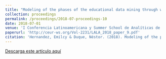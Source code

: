 ```yaml
---
title: "Modeling of the phases of the educational data mining through workflow networks"
collection: proceedings
permalink: /proceedings/2018-07-proceedings-10
date: 2018-07-01
venue: 'I Conferencia Latinoamericana y Summer School de Analíticas de Aprendizaje LALA 2018'
paperurl: 'http://ceur-ws.org/Vol-2231/LALA_2018_paper_9.pdf'
citation: 'Hernandez, Emilcy & Duque, Néstor. (2018). Modeling of the phases of the educational data mining through workflow networks. LALA 2018'
---
```



<a href ="https://ejhernandezl.github.io/files/AE10_LALA2018.pdf" target="_blank">Descarga este artículo aquí</a>